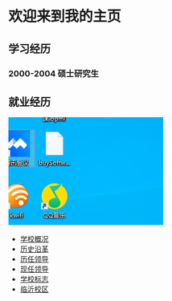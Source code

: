 # 欢迎来到我的主页
## 学习经历
### 2000-2004 硕士研究生
## 就业经历
![桌面图片](https://github.com/toweizhou/Welcome-to-my-homepage/blob/main/goodluck.png)
<UL>
  <LI><A href="xqzl/xxgk.htm">学校概况</A></LI>
  <LI><A href="xqzl/lsyg.htm">历史沿革</A></LI>
  <LI><A href="xqzl/lrld.htm">历任领导</A></LI>
  <LI><A href="xqzl/xrld.htm">现任领导</A></LI>
  <LI><A href="xqzl/xxbz.htm">学校标志</A></LI>
  <LI><A href="xqzl/lyxq.htm">临沂校区</A></LI>
</UL>
